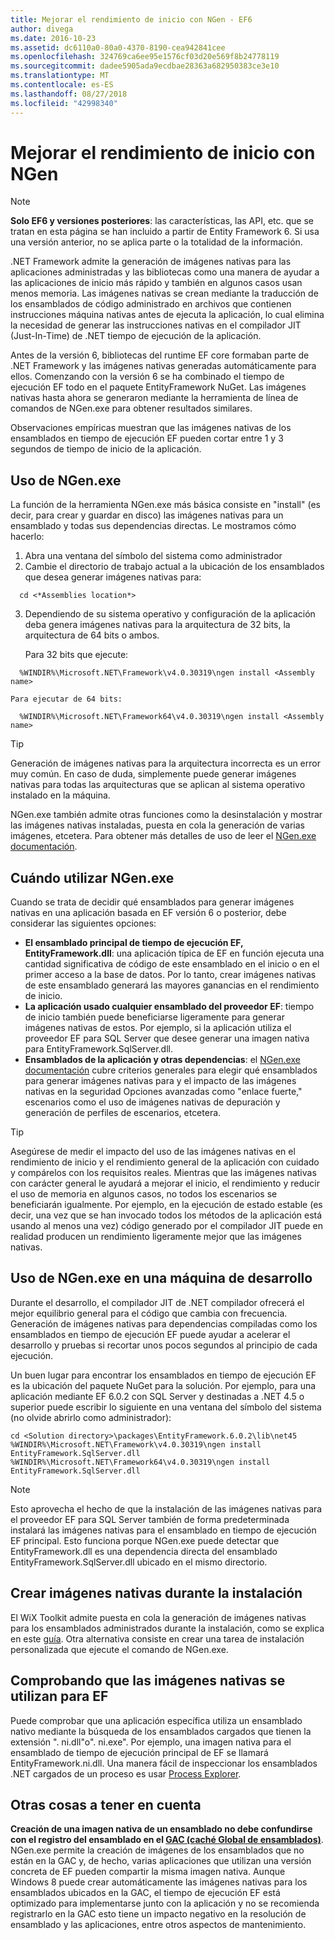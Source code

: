 ```yaml
---
title: Mejorar el rendimiento de inicio con NGen - EF6
author: divega
ms.date: 2016-10-23
ms.assetid: dc6110a0-80a0-4370-8190-cea942841cee
ms.openlocfilehash: 324769ca6ee95e1576cf03d20e569f8b24778119
ms.sourcegitcommit: dadee5905ada9ecdbae28363a682950383ce3e10
ms.translationtype: MT
ms.contentlocale: es-ES
ms.lasthandoff: 08/27/2018
ms.locfileid: "42998340"
---
```

# <a name="improving-startup-performance-with-ngen"></a>Mejorar el rendimiento de inicio con NGen
> [!NOTE]
> **Solo EF6 y versiones posteriores**: las características, las API, etc. que se tratan en esta página se han incluido a partir de Entity Framework 6. Si usa una versión anterior, no se aplica parte o la totalidad de la información.  

.NET Framework admite la generación de imágenes nativas para las aplicaciones administradas y las bibliotecas como una manera de ayudar a las aplicaciones de inicio más rápido y también en algunos casos usan menos memoria. Las imágenes nativas se crean mediante la traducción de los ensamblados de código administrado en archivos que contienen instrucciones máquina nativas antes de ejecuta la aplicación, lo cual elimina la necesidad de generar las instrucciones nativas en el compilador JIT (Just-In-Time) de .NET tiempo de ejecución de la aplicación.  

Antes de la versión 6, bibliotecas del runtime EF core formaban parte de .NET Framework y las imágenes nativas generadas automáticamente para ellos. Comenzando con la versión 6 se ha combinado el tiempo de ejecución EF todo en el paquete EntityFramework NuGet. Las imágenes nativas hasta ahora se generaron mediante la herramienta de línea de comandos de NGen.exe para obtener resultados similares.  

Observaciones empíricas muestran que las imágenes nativas de los ensamblados en tiempo de ejecución EF pueden cortar entre 1 y 3 segundos de tiempo de inicio de la aplicación.  

## <a name="how-to-use-ngenexe"></a>Uso de NGen.exe  

La función de la herramienta NGen.exe más básica consiste en "install" (es decir, para crear y guardar en disco) las imágenes nativas para un ensamblado y todas sus dependencias directas. Le mostramos cómo hacerlo:  

1. Abra una ventana del símbolo del sistema como administrador  
2. Cambie el directorio de trabajo actual a la ubicación de los ensamblados que desea generar imágenes nativas para:  

  ``` console
    cd <*Assemblies location*>  
  ```
3. Dependiendo de su sistema operativo y configuración de la aplicación deba genera imágenes nativas para la arquitectura de 32 bits, la arquitectura de 64 bits o ambos.  

    Para 32 bits que ejecute:  
  ``` console
    %WINDIR%\Microsoft.NET\Framework\v4.0.30319\ngen install <Assembly name>  
  ```
    Para ejecutar de 64 bits:
  ``` console
    %WINDIR%\Microsoft.NET\Framework64\v4.0.30319\ngen install <Assembly name>  
  ```

> [!TIP]
> Generación de imágenes nativas para la arquitectura incorrecta es un error muy común. En caso de duda, simplemente puede generar imágenes nativas para todas las arquitecturas que se aplican al sistema operativo instalado en la máquina.  

NGen.exe también admite otras funciones como la desinstalación y mostrar las imágenes nativas instaladas, puesta en cola la generación de varias imágenes, etcetera. Para obtener más detalles de uso de leer el [NGen.exe documentación](https://msdn.microsoft.com/library/6t9t5wcf.aspx).  

## <a name="when-to-use-ngenexe"></a>Cuándo utilizar NGen.exe  

Cuando se trata de decidir qué ensamblados para generar imágenes nativas en una aplicación basada en EF versión 6 o posterior, debe considerar las siguientes opciones:  

- **El ensamblado principal de tiempo de ejecución EF, EntityFramework.dll**: una aplicación típica de EF en función ejecuta una cantidad significativa de código de este ensamblado en el inicio o en el primer acceso a la base de datos. Por lo tanto, crear imágenes nativas de este ensamblado generará las mayores ganancias en el rendimiento de inicio.  
- **La aplicación usado cualquier ensamblado del proveedor EF**: tiempo de inicio también puede beneficiarse ligeramente para generar imágenes nativas de estos. Por ejemplo, si la aplicación utiliza el proveedor EF para SQL Server que desee generar una imagen nativa para EntityFramework.SqlServer.dll.  
- **Ensamblados de la aplicación y otras dependencias**: el [NGen.exe documentación](https://msdn.microsoft.com/library/6t9t5wcf.aspx) cubre criterios generales para elegir qué ensamblados para generar imágenes nativas para y el impacto de las imágenes nativas en la seguridad Opciones avanzadas como "enlace fuerte," escenarios como el uso de imágenes nativas de depuración y generación de perfiles de escenarios, etcetera.  

> [!TIP]
> Asegúrese de medir el impacto del uso de las imágenes nativas en el rendimiento de inicio y el rendimiento general de la aplicación con cuidado y compárelos con los requisitos reales. Mientras que las imágenes nativas con carácter general le ayudará a mejorar el inicio, el rendimiento y reducir el uso de memoria en algunos casos, no todos los escenarios se beneficiarán igualmente. Por ejemplo, en la ejecución de estado estable (es decir, una vez que se han invocado todos los métodos de la aplicación está usando al menos una vez) código generado por el compilador JIT puede en realidad producen un rendimiento ligeramente mejor que las imágenes nativas.  

## <a name="using-ngenexe-in-a-development-machine"></a>Uso de NGen.exe en una máquina de desarrollo  

Durante el desarrollo, el compilador JIT de .NET compilador ofrecerá el mejor equilibrio general para el código que cambia con frecuencia. Generación de imágenes nativas para dependencias compiladas como los ensamblados en tiempo de ejecución EF puede ayudar a acelerar el desarrollo y pruebas si recortar unos pocos segundos al principio de cada ejecución.  

Un buen lugar para encontrar los ensamblados en tiempo de ejecución EF es la ubicación del paquete NuGet para la solución. Por ejemplo, para una aplicación mediante EF 6.0.2 con SQL Server y destinadas a .NET 4.5 o superior puede escribir lo siguiente en una ventana del símbolo del sistema (no olvide abrirlo como administrador):  

``` console
cd <Solution directory>\packages\EntityFramework.6.0.2\lib\net45
%WINDIR%\Microsoft.NET\Framework\v4.0.30319\ngen install EntityFramework.SqlServer.dll
%WINDIR%\Microsoft.NET\Framework64\v4.0.30319\ngen install EntityFramework.SqlServer.dll
```  

> [!NOTE]
> Esto aprovecha el hecho de que la instalación de las imágenes nativas para el proveedor EF para SQL Server también de forma predeterminada instalará las imágenes nativas para el ensamblado en tiempo de ejecución EF principal. Esto funciona porque NGen.exe puede detectar que EntityFramework.dll es una dependencia directa del ensamblado EntityFramework.SqlServer.dll ubicado en el mismo directorio.  

## <a name="creating-native-images-during-setup"></a>Crear imágenes nativas durante la instalación  

El WiX Toolkit admite puesta en cola la generación de imágenes nativas para los ensamblados administrados durante la instalación, como se explica en este [guía](http://wixtoolset.org/documentation/manual/v3/howtos/files_and_registry/ngen_managed_assemblies.html). Otra alternativa consiste en crear una tarea de instalación personalizada que ejecute el comando de NGen.exe.  

## <a name="verifying-that-native-images-are-being-used-for-ef"></a>Comprobando que las imágenes nativas se utilizan para EF  

Puede comprobar que una aplicación específica utiliza un ensamblado nativo mediante la búsqueda de los ensamblados cargados que tienen la extensión ". ni.dll"o". ni.exe". Por ejemplo, una imagen nativa para el ensamblado de tiempo de ejecución principal de EF se llamará EntityFramework.ni.dll. Una manera fácil de inspeccionar los ensamblados .NET cargados de un proceso es usar [Process Explorer](https://technet.microsoft.com/sysinternals/bb896653).  

## <a name="other-things-to-be-aware-of"></a>Otras cosas a tener en cuenta  

**Creación de una imagen nativa de un ensamblado no debe confundirse con el registro del ensamblado en el [GAC (caché Global de ensamblados)](https://msdn.microsoft.com/library/yf1d93sz.aspx)**. NGen.exe permite la creación de imágenes de los ensamblados que no están en la GAC y, de hecho, varias aplicaciones que utilizan una versión concreta de EF pueden compartir la misma imagen nativa. Aunque Windows 8 puede crear automáticamente las imágenes nativas para los ensamblados ubicados en la GAC, el tiempo de ejecución EF está optimizado para implementarse junto con la aplicación y no se recomienda registrarlo en la GAC esto tiene un impacto negativo en la resolución de ensamblado y las aplicaciones, entre otros aspectos de mantenimiento.  
